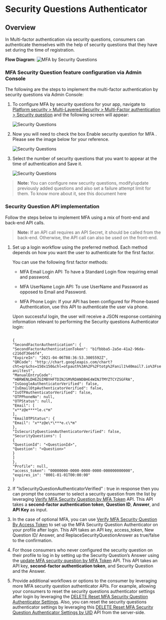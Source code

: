 # Security Questions Authenticator

## Overview

In Multi-factor authentication via security questions, consumers can authenticate themselves with the help of security questions that they have set during the time of registration.

**Flow Diagram:**
![MFA by Security Questions](https://apidocs.lrcontent.com/images/MFA-by-Security-Questions_255616103043e35a593.26372737.png "MFA by Security Questions")

### MFA Security Question feature configuration via Admin Console

The following are the steps to implement the multi-factor authentication by security questions via Admin Console:

1. To configure MFA by security questions for your app, navigate to[ Platform security > Multi-Layered Security > Multi-Factor authentication > Security question](https://adminconsole.loginradius.com/platform-security/multi-layered-security/multi-factor-authentication/security-questions) and the following screen will appear:

   ![Security Questions](https://apidocs.lrcontent.com/images/12--Security-Question_3239161030d4c52e8e6.11034285.png "Security Questions")

2. Now you will need to check the box Enable security question for MFA . Please see the image below for your reference.

   ![Security Questions](https://apidocs.lrcontent.com/images/13--Security-Question_2302661030da9389510.39602092.png "Security Questions")

3. Select the number of security questions that you want to appear at the time of authentication and Save it.

   ![Security Questions](https://apidocs.lrcontent.com/images/14--Security-Question_231461030dcecbd888.18420854.png "Security Questions")

> **Note:** You can configure new security questions, modify/update previously added questions and also set a failure attempt limit for them. To know more about it, see this document here

### Security Question API implementation

Follow the steps below to implement MFA using a mix of front-end and back-end API calls.

> **Note:** If an API call requires an API Secret, it should be called from the back-end. Otherwise, the API call can also be used on the front-end.

1. Set up a login workflow using the preferred method. Each method depends on how you want the user to authenticate for the first factor.

   You can use the following first factor methods:

   - MFA Email Login API: To have a Standard Login flow requiring email and password.

   - MFA UserName Login API: To use UserName and Password as opposed to Email and Password.

   - MFA Phone Login: If your API has been configured for Phone-based Authentication, use this API to authenticate the user via phone.

   Upon successful login, the user will receive a JSON response containing information relevant to performing the Security questions Authenticator login:

   ```

   {
   "SecondFactorAuthentication": {
   "SecondFactorAuthenticationToken": "b1fbbba5-2a5e-41a2-96da-c216df36e6f4",
   "ExpireIn": "2021-04-06T08:36:53.3005592Z",
   "QRCode": "http://chart.googleapis.com/chart?cht=qr&chs=150x150&chl=otpauth%3A%2F%2Ftotp%2Fanil1%40mail7.io%3Fsecret%3DHBRWENLDHEZGIMBYHFTDINJSMVRDANDBHE4WINJTMYZTCYZSGFRA%26issuer%3Ddev-aniltest",
   "ManualEntryCode": "HBRWENLDHEZGIMBYHFTDINJSMVRDANDBHE4WINJTMYZTCYZSGFRA",
   "IsGoogleAuthenticatorVerified": false,
   "IsEmailOtpAuthenticatorVerified": false,
   "IsOTPAuthenticatorVerified": false,
   "OTPPhoneNo": null,
   "OTPStatus": null,
   "Email": [
   "x**z@e****le.c*m"
   ],
   "EmailOTPStatus": {
   "Email": "x**z@e\*\***e.c\*m"
   },
   "IsSecurityQuestionAuthenticatorVerified": false,
   "SecurityQuestions": [
   {
   "QuestionId": "<QuestionId>",
   "Question": "<Question>"
   }
   ]
   },
   "Profile": null,
   "access_token": "00000000-0000-0000-0000-000000000000",
   "expires_in": "0001-01-01T00:00:00"
   }

   ```

2. If "IsSecurityQuestionAuthenticatorVerified"
   : true in response then you can prompt the consumer to select a security question from the list by leveraging [Verify MFA Security Question by MFA Token](/api/v2/customer-identity-api/multi-factor-authentication/security-question-authenticator/verify-mfa-security-question-by-mfa-token/) API. This API takes a **second-factor authentication token**, **Question ID**, **Answer**, and **API Key** as input.

3. In the case of optional MFA, you can use [Verify MFA Security Question By Access Token](/api/v2/customer-identity-api/multi-factor-authentication/security-question-authenticator/verify-mfa-security-question-by-access-token/) to set up the MFA Security Question Authenticator on your profile after login. This API takes an API key, access_token, New Question ID/ Answer, and ReplaceSecurityQuestionAnswer as true/false to the confirmation.

4. For those consumers who never configured the security question on their profile to log in by setting up the Security Question’s Answer using the [update MFA security question by MFA Token](/api/v2/customer-identity-api/multi-factor-authentication/security-question-authenticator/update-mfa-security-question-by-mfa-token/) API. This API takes an API key, **second-factor authentication token**, and Security Question and the Answer.

5. Provide additional workflows or options to the consumer by leveraging more MFA security question authenticator APIs. For example, allowing your consumers to reset the security questions authenticator settings after login by leveraging the [DELETE Reset MFA Security Question Authenticator Settings](/api/v2/customer-identity-api/multi-factor-authentication/security-question-authenticator/delete-reset-mfa-security-question-authenticator-settings/). Also, you can reset the security questions authenticator settings by leveraging this [DELETE Reset MFA Security Question Authenticator Settings by UID](/api/v2/customer-identity-api/multi-factor-authentication/security-question-authenticator/delete-reset-mfa-security-question-authenticator-settings-uid/) API from the server-side.